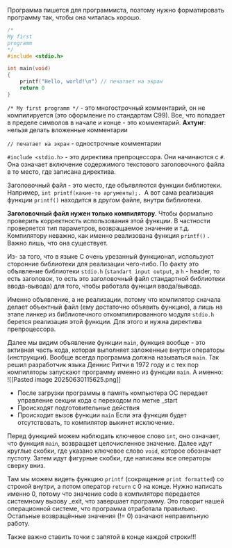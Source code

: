 Программа пишется для программиста, поэтому нужно форматировать программу так, чтобы она читалась хорошо. 

```C
/* 
My first 
programm 
*/
#include <stdio.h>

int main(void)
{
	printf("Hello, world!\n") // печатает на экран
	return 0
}
```

`/* My first programm */` - это многострочный комментарий, он не компилируется (это оформление по стандартам С99). Все, что попадает в пределе символов в начале и конце - это комментарий. **Ахтунг**: нельзя делать вложенные комментарии

`// печатает на экран` - однострочные комментарии 

`#include <stdio.h>` - это директива препроцессора. Они начинаются с `#`. Она означает включение содержимого текстового заголовочного файла в то место, где записана директива. 

Заголовочный файл - это место, где объявляются функции библиотеки. Например, `int printf(какие-то аргументы);.`  А вот сама реализация функции `printf()` находится в другом файле, внутри библиотеки. 

**Заголовочный файл нужен только компилятору.** Чтобы формально проверить корректность использования этой функции. В частности проверяется тип параметров, возвращаемое значение и т.д. Компилятору неважно, как именно реализована функция `printf()` . Важно лишь, что она существует.

Из- за того, что в языке С очень урезанный функционал, используют сторонние библиотеки для реализации чего-либо. По факту это объявление библиотеки `stdio.h` (`standart input output`, a `h` - header, то есть заголовок, то есть это заголовочный файл стандартной библиотеки ввода-вывода) для того, чтобы работала функция ввода/вывода. 

Именно объявление, а не реализации, потому что компилятор сначала делает объектный файл (ему достаточно объявить функцию), а лишь на этапе линкер из библиотечного откомпилированного модуля `stdio.h` берется реализация этой функции. Для этого и нужна директива препроцессора. 

Далее мы видим объявление функции `main`, функция вообще - это активная часть кода, которая выполняет заложенные внутри операторы (инструкции). Вообще всегда программа должна называться `main`.  Так решил разработчик языка Деннис Ритчи в 1972 году и с тех пор компиляторы запускают программу именно из функции `main`. А именно:
![[Pasted image 20250630115625.png]]
- После загрузки программы в память компьютера ОС передает управление секции кода с переходом по метке \_start
- Происходят подготовительные действия
- Происходит вызов функции `main`
Если эта функция будет отсутствовать, то компилятор выкинет исключение. 

Перед функцией можем наблюдать ключевое слово `int`, оно означает, что функция `main`, возвращает целочисленное значение. Далее идут круглые скобки, где указано ключевое слово `void`, которое обозначает пустоту. Затем идут фигурные скобки, где написаны все операторы сверху вниз.

Там мы можем видеть функцию `printf` (сокращение `print formatted`) со строкой внутри, а потом оператор `return` с 0 на конце. Нужно написать именно 0, потому что значение code в компиляторе передается системному вызову \_exit, что завершает программу. Это говорит нашей операционной системе, что программа отработала правильно. Остальные возвращённые значения (!= 0) означают неправильную работу. 

Также важно ставить точки с запятой в конце каждой строки!!! 